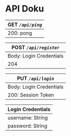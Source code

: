 # API Doku

|GET *`/api/ping`*  |
|---|
| 200: pong  |


| POST *`/api/register`*  |
|---|
|Body: Login Credentials |
| 204  |

| PUT *`/api/login`*  |
|---|
|Body: Login Credentials |
| 200: Session Token  |

|Login Credentials|
|---|
|username: String
|password: String
